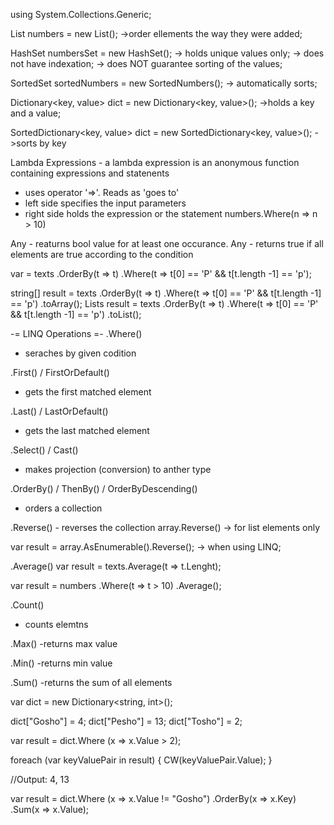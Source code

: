 using System.Collections.Generic;

List<int> numbers = new List<int>();
	->order ellements the way they were added;

HashSet<int> numbersSet = new HashSet<int>();
	-> holds unique values only;
	-> does not have indexation;
	-> does NOT guarantee sorting of the values;

SortedSet<int> sortedNumbers = new SortedNumbers();
	-> automatically sorts;

Dictionary<key, value> dict = new Dictionary<key, value>();
	->holds a key and a value;

SortedDictionary<key, value> dict = new SortedDictionary<key, value>();
	->sorts by key

Lambda Expressions - a lambda expression is an anonymous function containing expressions and statenents
- uses operator '=>'. Reads as 'goes to'
- left side specifies the input parameters
- right side holds the expression or the statement
numbers.Where(n => n > 10)

Any - reaturns bool value for at least one occurance. 
Any - returns true if all elements are true according to the condition

var = texts
	.OrderBy(t => t)
	.Where(t => t[0] == 'P' && t[t.length -1] == 'p');

string[] result = texts
	.OrderBy(t => t)
	.Where(t => t[0] == 'P' && t[t.length -1] == 'p')
	.toArray();
Lists<string> result = texts
	.OrderBy(t => t)
	.Where(t => t[0] == 'P' && t[t.length -1] == 'p')
	.toList();

-= LINQ Operations =-
.Where()
- seraches by given codition

.First() / FirstOrDefault()
- gets the first matched element

.Last() / LastOrDefault()
- gets the last matched element

.Select() / Cast()
- makes projection (conversion) to anther type

.OrderBy() / ThenBy() / OrderByDescending()
- orders a collection

.Reverse() - reverses the collection
array.Reverse() -> for list elements only

var result = array.AsEnumerable().Reverse();
-> when using LINQ;

.Average()
var result = texts.Average(t => t.Lenght);

var result = numbers
	.Where(t => t > 10)
	.Average();

.Count(<conditon>)
- counts elemtns

.Max()
-returns max value

.Min()
-returns min value

.Sum()
-returns the sum of all elements


var dict = new Dictionary<string, int>();

dict["Gosho"] = 4;
dict["Pesho"] = 13;
dict["Tosho"] = 2;

var result = dict.Where (x => x.Value > 2);

foreach (var keyValuePair in result) 
{
	CW(keyValuePair.Value);
}

//Output: 4, 13

var result = dict.Where (x => x.Value != "Gosho")
		.OrderBy(x => x.Key)
		.Sum(x => x.Value); 